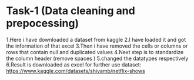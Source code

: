 # Task-1 (Data cleaning and prepocessing)
1.Here i have downloaded a dataset from kaggle
2.I have loaded it and got the information of that excel
3.Then i have removed the cells or columns or rows that contain null and duplicated values
4.Next step is to standardize the column header (remove spaces )
5.changed the datatypes respectively
6.Result is downloaded as excel for further use
dataset:
https://www.kaggle.com/datasets/shivamb/netflix-shows
